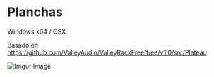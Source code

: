 # Planchas

Windows x64 / OSX

Basado en https://github.com/ValleyAudio/ValleyRackFree/tree/v1.0/src/Plateau

 
![Imgur Image](https://i.imgur.com/d1O6yJI.png)